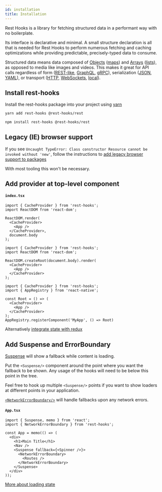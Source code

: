 ```yaml
---
id: installation
title: Installation
---
```


Rest Hooks is a library for fetching structured data in a performant way with no boilerplate.

Its interface is declarative and minimal. A small structure declaration is all that is needed
for Rest Hooks to perform numerous fetching and caching optimizations while providing predictable,
precisely-typed data to consume.

Structured data means data composed of [Objects](https://developer.mozilla.org/en-US/docs/Web/JavaScript/Reference/Global_Objects/Object)
([maps](https://en.wikipedia.org/wiki/Associative_array))
and [Arrays](https://developer.mozilla.org/en-US/docs/Web/JavaScript/Reference/Global_Objects/Array)
([lists](https://en.wikipedia.org/wiki/List_(abstract_data_type))), as opposed to media
like images and videos. This makes it great for API calls regardless of form ([REST-like](https://restfulapi.net/),
[GraphQL](https://graphql.org/), [gRPC](https://grpc.io/)), serialization ([JSON](https://developer.mozilla.org/en-US/docs/Web/JavaScript/Reference/Global_Objects/JSON), [YAML](https://en.wikipedia.org/wiki/YAML)),
or transport ([HTTP](https://developer.mozilla.org/en-US/docs/Web/HTTP/Overview), [WebSockets](https://developer.mozilla.org/en-US/docs/Web/API/WebSockets_API), [local](../guides/mocking-unfinished)).

## Install rest-hooks

Install the rest-hooks package into your project using [yarn](https://yarnpkg.com/en/)

<!--DOCUSAURUS_CODE_TABS-->
<!--yarn-->
```bash
yarn add rest-hooks @rest-hooks/rest
```
<!--npm-->
```bash
npm install rest-hooks @rest-hooks/rest
```
<!--END_DOCUSAURUS_CODE_TABS-->

## Legacy (IE) browser support

If you see `Uncaught TypeError: Class constructor Resource cannot be invoked without 'new'`,
follow the instructions to [add legacy browser support to packages](../guides/legacy-browser)

With most tooling this won't be necessary.

## Add provider at top-level component

#### `index.tsx`

<!--DOCUSAURUS_CODE_TABS-->
<!--Web-->
```tsx
import { CacheProvider } from 'rest-hooks';
import ReactDOM from 'react-dom';

ReactDOM.render(
  <CacheProvider>
    <App />
  </CacheProvider>,
  document.body
);
```
<!--Concurrent mode-->
```tsx
import { CacheProvider } from 'rest-hooks';
import ReactDOM from 'react-dom';

ReactDOM.createRoot(document.body).render(
  <CacheProvider>
    <App />
  </CacheProvider>
);
```
<!--React Native-->
```tsx
import { CacheProvider } from 'rest-hooks';
import { AppRegistry } from 'react-native';

const Root = () => (
  <CacheProvider>
    <App />
  </CacheProvider>
);
AppRegistry.registerComponent('MyApp', () => Root)
```
<!--END_DOCUSAURUS_CODE_TABS-->




Alternatively [integrate state with redux](../guides/redux.md)

## Add Suspense and ErrorBoundary

[Suspense](https://reactjs.org/blog/2018/11/13/react-conf-recap.html) will show a fallback while content is loading.

Put the `<Suspense/>` component around the point where you want the fallback to be shown.
Any usage of the hooks will need to be below this point in the tree.

Feel free to hook up multiple `<Suspense/>` points if you want to show loaders at different
points in your application.

[`<NetworkErrorBoundary/>`](../api/NetworkErrorBoundary.md) will handle fallbacks upon any network errors.

#### `App.tsx`

```tsx
import { Suspense, memo } from 'react';
import { NetworkErrorBoundary } from 'rest-hooks';

const App = memo(() => (
  <div>
    <h1>Main Title</h1>
    <Nav />
    <Suspense fallback={<Spinner />}>
      <NetworkErrorBoundary>
        <Routes />
      </NetworkErrorBoundary>
    </Suspense>
  </div>
));
```

[More about loading state](../guides/loading-state)
